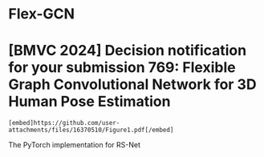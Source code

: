# Flex-GCN
# [BMVC 2024] Decision notification for your submission 769: Flexible Graph Convolutional Network for 3D Human Pose Estimation

`[embed]https://github.com/user-attachments/files/16370510/Figure1.pdf[/embed]`

The PyTorch implementation for RS-Net
